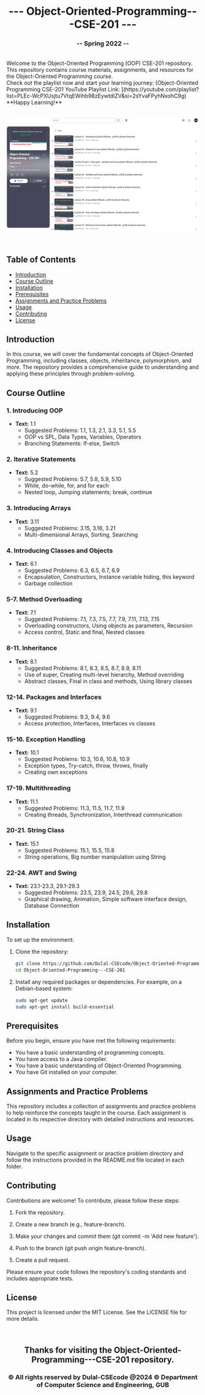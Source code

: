 <h1 align="center">--- Object-Oriented-Programming---CSE-201 ---</h1>  
<h3 align="center">-- Spring 2022 --</h3>  
<br />  
Welcome to the Object-Oriented Programming (OOP) CSE-201 repository. This repository contains course materials, assignments, and resources for the Object-Oriented Programming course.  
<br />  
Check out the playlist now and start your learning journey: [Object-Oriented Programming CSE-201 YouTube Playlist Link: ](https://youtube.com/playlist?list=PLEc-WcPXUsjtu7VtqEWihb98zEywtdiZV&si=2sYvaFPyhNxohC9g)
**Happy Learning!**
<br />
<img/>

![Object-Oriented Programming](cse201banner.PNG)
  
<br />  

## Table of Contents
- [Introduction](#introduction)
- [Course Outline](#course-outline)
- [Installation](#installation)
- [Prerequisites](#prerequisites)
- [Assignments and Practice Problems](#assignments-and-practice-problems)
- [Usage](#usage)
- [Contributing](#contributing)
- [License](#license)

## Introduction

In this course, we will cover the fundamental concepts of Object-Oriented Programming, including classes, objects, inheritance, polymorphism, and more. The repository provides a comprehensive guide to understanding and applying these principles through problem-solving.

## Course Outline

### 1. Introducing OOP
- **Text:** 1.1
  - Suggested Problems: 1.1, 1.3, 2.1, 3.3, 5.1, 5.5
  - OOP vs SPL, Data Types, Variables, Operators
  - Branching Statements: If-else, Switch

### 2. Iterative Statements
- **Text:** 5.2
  - Suggested Problems: 5.7, 5.8, 5.9, 5.10
  - While, do-while, for, and for each
  - Nested loop, Jumping statements; break, continue

### 3. Introducing Arrays
- **Text:** 3.11
  - Suggested Problems: 3.15, 3.16, 3.21
  - Multi-dimensional Arrays, Sorting, Searching

### 4. Introducing Classes and Objects
- **Text:** 6.1
  - Suggested Problems: 6.3, 6.5, 6.7, 6.9
  - Encapsulation, Constructors, Instance variable hiding, this keyword
  - Garbage collection

### 5-7. Method Overloading
- **Text:** 7.1
  - Suggested Problems: 7.1, 7.3, 7.5, 7.7, 7.9, 7.11, 7.13, 7.15
  - Overloading constructors, Using objects as parameters, Recursion
  - Access control, Static and final, Nested classes

### 8-11. Inheritance
- **Text:** 8.1
  - Suggested Problems: 8.1, 8.3, 8.5, 8.7, 8.9, 8.11
  - Use of super, Creating multi-level hierarchy, Method overriding
  - Abstract classes, Final in class and methods, Using library classes

### 12-14. Packages and Interfaces
- **Text:** 9.1
  - Suggested Problems: 9.3, 9.4, 9.6
  - Access protection, Interfaces, Interfaces vs classes

### 15-16. Exception Handling
- **Text:** 10.1
  - Suggested Problems: 10.3, 10.6, 10.8, 10.9
  - Exception types, Try-catch, throw, throws, finally
  - Creating own exceptions

### 17-19. Multithreading
- **Text:** 11.1
  - Suggested Problems: 11.3, 11.5, 11.7, 11.9
  - Creating threads, Synchronization, Interthread communication

### 20-21. String Class
- **Text:** 15.1
  - Suggested Problems: 15.1, 15.5, 15.8
  - String operations, Big number manipulation using String

### 22-24. AWT and Swing
- **Text:** 23.1-23.3, 29.1-29.3
  - Suggested Problems: 23.5, 23.9, 24.5, 29.6, 29.8
  - Graphical drawing, Animation, Simple software interface design, Database Connection

## Installation

To set up the environment:

1. Clone the repository:
   ```bash
   git clone https://github.com/Dulal-CSEcode/Object-Oriented-Programming---CSE-201.git
   cd Object-Oriented-Programming---CSE-201
    ```

2. Install any required packages or dependencies. For example, on a Debian-based system:

    ```bash
    sudo apt-get update
    sudo apt-get install build-essential
    ```

## Prerequisites

Before you begin, ensure you have met the following requirements:

- You have a basic understanding of programming concepts.
- You have access to a Java compiler.
- You have a basic understanding of Object-Oriented Programming.
- You have Git installed on your computer.

## Assignments and Practice Problems

This repository includes a collection of assignments and practice problems to help reinforce the concepts taught in the course. Each assignment is located in its respective directory with detailed instructions and resources.

## Usage
Navigate to the specific assignment or practice problem directory and follow the instructions provided in the README.md file located in each folder.

## Contributing
Contributions are welcome! To contribute, please follow these steps:

1. Fork the repository.

2. Create a new branch (e.g., feature-branch).

3. Make your changes and commit them (git commit -m 'Add new feature').

4. Push to the branch (git push origin feature-branch).

5. Create a pull request.

Please ensure your code follows the repository's coding standards and includes appropriate tests.

## License
This project is licensed under the MIT License. See the LICENSE file for more details.


<br/>
<h2 align="center"> Thanks for visiting the Object-Oriented-Programming---CSE-201 repository.</h2>
<h3 align="center">© All rights reserved by Dulal-CSEcode @2024 © Department of Computer Science and Engineering, GUB </h3>
